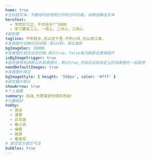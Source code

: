 ```yaml
---
home: true
#主标题文本，为数组时会使用打印机打印功能，非数组静态文本
heroText:
  - 学而时习之，不亦说乎?^1000
  - 学习要有三心，一信心，二决心，三恒心
#副标题
tagline: 不积跬步,无以至千里.不积小流,无以成江海.
#背景图片切换时间间隔：默认4秒，单位毫秒
bgImageSec: 10000
#背景图片是否动态切换,默认true，false每次刷新会更换图片
isBgImagetrigger: true
#是否使用系统默认的背景图片，默认true,开启后会和自定义的背景图片一起使用
needDefaultImages: true
#背景图片样式
bgImageStyle: { height: '550px', color: '#fff' }
#是否展示箭头
showArrow: true
#个人摘要
summary: 加油,为更美好的明天而战!
#兴趣爱好
hobby:
  - 游泳
  - 滑雪
  - 乒乓球
  - 看小说
  - 编程
  - 旅游
  - 看电视
# 是否显示首页气泡
bubbles: true
---
```


